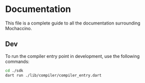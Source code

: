 # Documentation

This file is a complete guide to all the documentation surrounding Mochaccino.

## Dev
To run the compiler entry point in development, use the following commands:
```sh
cd ./sdk
dart run ./lib/compiler/compiler_entry.dart
```